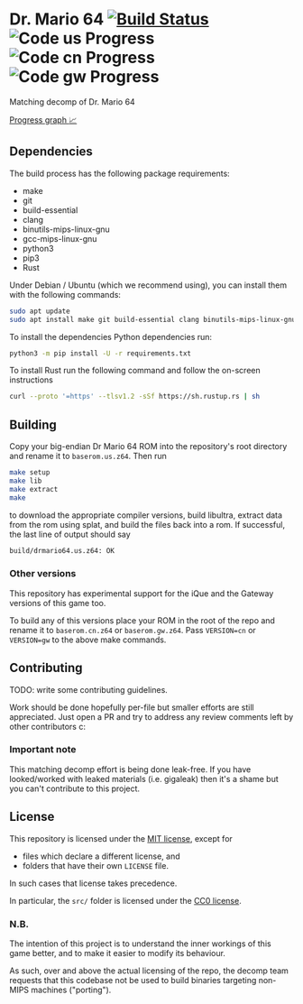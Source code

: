 # Dr. Mario 64 [![Build Status]][actions] ![Code us Progress] ![Code cn Progress] ![Code gw Progress]

[Build Status]: <https://github.com/AngheloAlf/drmario64/actions/workflows/ci.yml/badge.svg>
[actions]: <https://github.com/AngheloAlf/drmario64/actions/workflows/ci.yml>
[Code us Progress]: https://img.shields.io/endpoint?label=Code%20us&url=https%3A%2F%2Fprogress.deco.mp%2Fdata%2Fdrmario64%2Fus%2Fcode%2F%3Fmode%3Dshield%26measure%3Dall
[Code cn Progress]: https://img.shields.io/endpoint?label=Code%20cn&url=https%3A%2F%2Fprogress.deco.mp%2Fdata%2Fdrmario64%2Fcn%2Fcode%2F%3Fmode%3Dshield%26measure%3Dall
[Code gw Progress]: https://img.shields.io/endpoint?label=Code%20gw&url=https%3A%2F%2Fprogress.deco.mp%2Fdata%2Fdrmario64%2Fgw%2Fcode%2F%3Fmode%3Dshield%26measure%3Dall

Matching decomp of Dr. Mario 64

[Progress graph :chart_with_upwards_trend:](https://angheloalf.github.io/drmario64/)

## Dependencies

The build process has the following package requirements:

* make
* git
* build-essential
* clang
* binutils-mips-linux-gnu
* gcc-mips-linux-gnu
* python3
* pip3
* Rust

Under Debian / Ubuntu (which we recommend using), you can install them with the following commands:

```bash
sudo apt update
sudo apt install make git build-essential clang binutils-mips-linux-gnu gcc-mips-linux-gnu python3 python3-pip
```

To install the dependencies Python dependencies run:

```bash
python3 -m pip install -U -r requirements.txt
```

To install Rust run the following command and follow the on-screen instructions

```bash
curl --proto '=https' --tlsv1.2 -sSf https://sh.rustup.rs | sh
```

## Building

Copy your big-endian Dr Mario 64 ROM into the repository's root directory and rename it to `baserom.us.z64`. Then run

```bash
make setup
make lib
make extract
make
```

to download the appropriate compiler versions, build libultra, extract data from the rom using splat, and build the files back into a rom. If successful, the last line of output should say

```bash
build/drmario64.us.z64: OK
```

### Other versions

This repository has experimental support for the iQue and the Gateway versions of this game too.

To build any of this versions place your ROM in the root of the repo and rename it to `baserom.cn.z64` or `baserom.gw.z64`. Pass `VERSION=cn` or `VERSION=gw` to the above make commands.

## Contributing

TODO: write some contributing guidelines.

Work should be done hopefully per-file but smaller efforts are still appreciated. Just open a PR and try to address any review comments left by other contributors c:

### Important note

This matching decomp effort is being done leak-free. If you have looked/worked with leaked materials (i.e. gigaleak) then it's a shame but you can't contribute to this project.

## License

This repository is licensed under the [MIT license](LICENSE), except for

* files which declare a different license, and
* folders that have their own `LICENSE` file.

In such cases that license takes precedence.

In particular, the `src/` folder is licensed under the [CC0 license](src/LICENSE).

### N.B.

The intention of this project is to understand the inner workings of this game better, and to make it easier to modify its behaviour.

As such, over and above the actual licensing of the repo, the decomp team requests that this codebase not be used to build binaries targeting non-MIPS machines ("porting").
